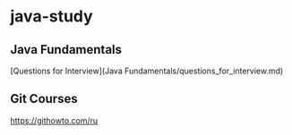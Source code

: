 # java-study

## Java Fundamentals
    
[Questions for Interview](Java Fundamentals/questions_for_interview.md)

## Git Courses

https://githowto.com/ru
